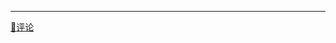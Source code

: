 ---

<a id=comment />[:speech_balloon:评论](https://github.com/minzhuxianzheng/section_ttdcwh_forum/issues/25)
